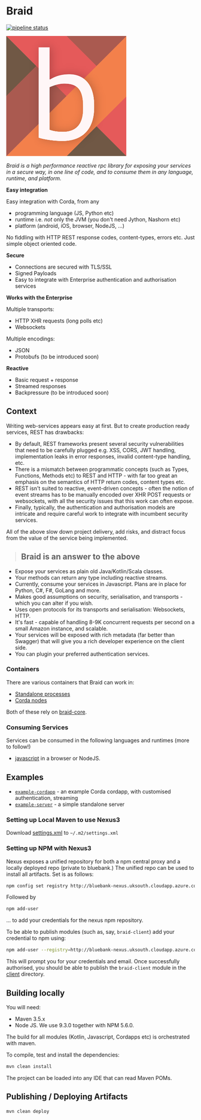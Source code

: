 # Braid

[![pipeline status](https://gitlab.com/bluebank/braid/badges/master/pipeline.svg)](https://gitlab.com/bluebank/braid/commits/master)

![logo](art/logo-small.png) 

_Braid is a high performance reactive rpc library for exposing your services in a secure way, in one line of code, and to consume them in any language, runtime, and platform._

**Easy integration**

Easy integration with Corda, from any
 
* programming language (JS, Python etc)
* runtime i.e. _not_ only the JVM (you don't need Jython, Nashorn etc)
* platform (android, iOS, browser, NodeJS, …)

No fiddling with HTTP REST response codes, content-types, errors etc.
Just simple object oriented code.

**Secure**

* Connections are secured with TLS/SSL
* Signed Payloads
* Easy to integrate with Enterprise authentication and authorisation services

**Works with the Enterprise**

Multiple transports: 

* HTTP XHR requests (long polls etc)
* Websockets

Multiple encodings:

* JSON
* Protobufs (to be introduced soon)

**Reactive**

* Basic request + response
* Streamed responses
* Backpressure (to be introduced soon)
 
## Context

Writing web-services appears easy at first. But to create production ready services, REST has drawbacks:

* By default, REST frameworks present several security vulnerabilities that need to be carefully plugged e.g. XSS, CORS, JWT handling, implementation leaks in error responses, invalid content-type handling, etc.
* There is a mismatch between programmatic concepts (such as Types, Functions, Methods etc) to REST and HTTP - with far too great an emphasis on the semantics of HTTP return codes, content types etc.
* REST isn't suited to reactive, event-driven concepts - often the notion of event streams has to be manually encoded over XHR POST requests or websockets, with all the security issues that this work can often expose.
* Finally, typically, the authentication and authorisation models are intricate and require careful work to integrate with incumbent security services.

All of the above slow down project delivery, add risks, and distract focus from the value of the service being implemented. 

> ## Braid is an answer to the above

* Expose your services as plain old Java/Kotlin/Scala classes.
* Your methods can return any type including reactive streams.
* Currently, consume your services in Javascript. Plans are in place for Python, C#, F#, GoLang and more.
* Makes good assumptions on security, serialisation, and transports - which you can alter if you wish.
* Uses open protocols for its transports and serialisation: Websockets, HTTP.
* It's fast - capable of handling 8-9K concurrent requests per second on a small Amazon instance, and scalable.
* Your services will be exposed with rich metadata (far better than Swagger) that will give you a rich developer experience on the client side.
* You can plugin your preferred authentication services.

### Containers

There are various containers that Braid can work in:
 
* [Standalone processes](braid-standalone-server)
* [Corda nodes](braid-corda)

Both of these rely on [braid-core](braid-core).

### Consuming Services 

Services can be consumed in the following languages and runtimes (more to follow!)

* [javascript](braid-client-js) in a browser or NodeJS.

## Examples

* [`example-cordapp`](examples/example-cordapp) - an example Corda cordapp, with customised authentication, streaming
* [`example-server`](examples/example-server) - a simple standalone server 

### Setting up Local Maven to use Nexus3

Download <a href="https://gitlab.bluebank.io/em-tech/braid/raw/master/maven/settings.xml" download>settings.xml</a> to `~/.m2/settings.xml`

### Setting up NPM with Nexus3

Nexus exposes a unified repository for both a npm central proxy and a locally deployed repo (private to bluebank.)
The unified repo can be used to install all artifacts. Set is as follows:

```bash
npm config set registry http://bluebank-nexus.uksouth.cloudapp.azure.com/repository/npm-group/
```
Followed by

```bash
npm add-user
```
... to add your credentials for the nexus npm repository.

To be able to publish modules (such as, say, `braid-client`) add your credential to npm using:

```bash
npm add-user --registry=http://bluebank-nexus.uksouth.cloudapp.azure.com/repository/npm-hosted/
```

This will prompt you for your credentials and email. Once successfully authorised, you should be able to publish the 
`braid-client` module in the [client](client) directory.

## Building locally

You will need:

* Maven 3.5.x
* Node JS. We use 9.3.0 together with NPM 5.6.0.


The build for all modules (Kotlin, Javascript, Cordapps etc) is orchestrated with maven.

To compile, test and install the dependencies:

```bash
mvn clean install
```

The project can be loaded into any IDE that can read Maven POMs.

## Publishing / Deploying Artifacts

```bash 
mvn clean deploy
```



